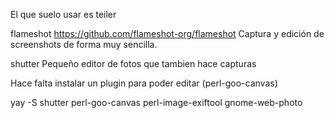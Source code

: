 El que suelo usar es teiler


flameshot
https://github.com/flameshot-org/flameshot
Captura y edición de screenshots de forma muy sencilla.

shutter
Pequeño editor de fotos que tambien hace capturas

Hace falta instalar un plugin para poder editar (perl-goo-canvas)

yay -S shutter perl-goo-canvas perl-image-exiftool gnome-web-photo
